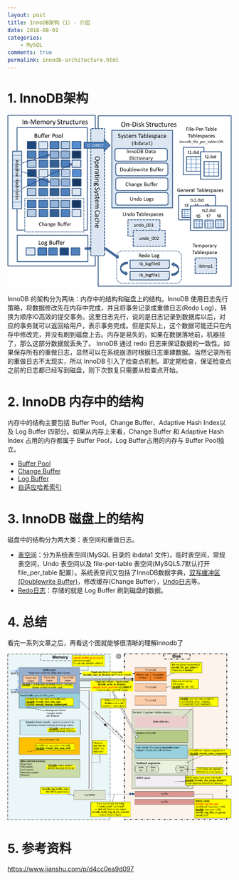 ```yaml
---
layout: post
title: InnoDB架构（1）- 介绍
date: 2018-08-01
categories:
    - MySQL
comments: true
permalink: innodb-architecture.html
---
```


# 1. InnoDB架构

![](/assets/images/posts/innodb-architecture/innodb-architecture-1.png)

InnoDB 的架构分为两块：内存中的结构和磁盘上的结构。InnoDB 使用日志先行策略，将数据修改先在内存中完成，并且将事务记录成重做日志(Redo Log)，转换为顺序IO高效的提交事务。这里日志先行，说的是日志记录到数据库以后，对应的事务就可以返回给用户，表示事务完成。但是实际上，这个数据可能还只在内存中修改完，并没有刷到磁盘上去。内存是易失的，如果在数据落地前，机器挂了，那么这部分数据就丢失了。
InnoDB 通过 redo 日志来保证数据的一致性。如果保存所有的重做日志，显然可以在系统崩溃时根据日志重建数据。当然记录所有的重做日志不太现实，所以 InnoDB 引入了检查点机制。即定期检查，保证检查点之前的日志都已经写到磁盘，则下次恢复只需要从检查点开始。

# 2. InnoDB 内存中的结构

内存中的结构主要包括 Buffer Pool，Change Buffer、Adaptive Hash Index以及 Log Buffer 四部分。如果从内存上来看，Change Buffer 和 Adaptive Hash Index 占用的内存都属于 Buffer Pool，Log Buffer占用的内存与 Buffer Pool独立。

- [Buffer Pool](https://edgar615.github.io/innodb-buffer-pool.html)
- [Change Buffer](https://edgar615.github.io/innodb-change-buffer.html)
- [Log Buffer](https://edgar615.github.io/innodb-log-buffer.html)
- [自适应哈希索引](https://edgar615.github.io/mysql-index-adaptive-hash-index.html)

# 3. InnoDB 磁盘上的结构

磁盘中的结构分为两大类：表空间和重做日志。

- [表空间](https://edgar615.github.io/innodb-tablespace.html)：分为系统表空间(MySQL 目录的 ibdata1 文件)，临时表空间，常规表空间，Undo 表空间以及 file-per-table 表空间(MySQL5.7默认打开file_per_table 配置）。系统表空间又包括了InnoDB数据字典，[双写缓冲区(Doublewrite Buffer)](https://edgar615.github.io/innodb-doublewrite-buffer.html)，修改缓存(Change Buffer），[Undo日志](https://edgar615.github.io/mysql-undo-log.html)等。
- [Redo日志](https://edgar615.github.io/innodb-redo-log.html)：存储的就是 Log Buffer 刷到磁盘的数据。


# 4. 总结

看完一系列文章之后，再看这个图就能够很清晰的理解innodb了

![](/assets/images/posts/innodb-architecture/innodb-architecture-2.png)

# 5. 参考资料

https://www.jianshu.com/p/d4cc0ea9d097